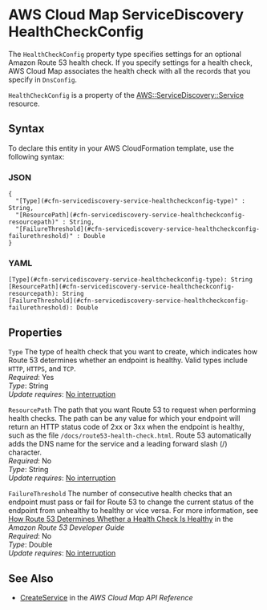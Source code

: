 # AWS Cloud Map ServiceDiscovery HealthCheckConfig<a name="aws-properties-servicediscovery-service-healthcheckconfig"></a>

<a name="aws-properties-servicediscovery-service-healthcheckconfig-description"></a>The `HealthCheckConfig` property type specifies settings for an optional Amazon Route 53 health check\. If you specify settings for a health check, AWS Cloud Map associates the health check with all the records that you specify in `DnsConfig`\.

<a name="aws-properties-servicediscovery-service-healthcheckconfig-inheritance"></a>`HealthCheckConfig` is a property of the [AWS::ServiceDiscovery::Service](aws-resource-servicediscovery-service.md) resource\.

## Syntax<a name="aws-properties-servicediscovery-service-healthcheckconfig-syntax"></a>

To declare this entity in your AWS CloudFormation template, use the following syntax:

### JSON<a name="aws-properties-servicediscovery-service-healthcheckconfig-syntax.json"></a>

```
{
  "[Type](#cfn-servicediscovery-service-healthcheckconfig-type)" : String,
  "[ResourcePath](#cfn-servicediscovery-service-healthcheckconfig-resourcepath)" : String,
  "[FailureThreshold](#cfn-servicediscovery-service-healthcheckconfig-failurethreshold)" : Double
}
```

### YAML<a name="aws-properties-servicediscovery-service-healthcheckconfig-syntax.yaml"></a>

```
[Type](#cfn-servicediscovery-service-healthcheckconfig-type): String
[ResourcePath](#cfn-servicediscovery-service-healthcheckconfig-resourcepath): String
[FailureThreshold](#cfn-servicediscovery-service-healthcheckconfig-failurethreshold): Double
```

## Properties<a name="aws-properties-servicediscovery-service-healthcheckconfig-properties"></a>

`Type`  <a name="cfn-servicediscovery-service-healthcheckconfig-type"></a>
The type of health check that you want to create, which indicates how Route 53 determines whether an endpoint is healthy\. Valid types include `HTTP`, `HTTPS`, and `TCP`\.  
*Required*: Yes  
*Type*: String  
*Update requires*: [No interruption](using-cfn-updating-stacks-update-behaviors.md#update-no-interrupt)

`ResourcePath`  <a name="cfn-servicediscovery-service-healthcheckconfig-resourcepath"></a>
The path that you want Route 53 to request when performing health checks\. The path can be any value for which your endpoint will return an HTTP status code of 2xx or 3xx when the endpoint is healthy, such as the file `/docs/route53-health-check.html`\. Route 53 automatically adds the DNS name for the service and a leading forward slash \(/\) character\.   
*Required*: No  
*Type*: String  
*Update requires*: [No interruption](using-cfn-updating-stacks-update-behaviors.md#update-no-interrupt)

`FailureThreshold`  <a name="cfn-servicediscovery-service-healthcheckconfig-failurethreshold"></a>
The number of consecutive health checks that an endpoint must pass or fail for Route 53 to change the current status of the endpoint from unhealthy to healthy or vice versa\. For more information, see [How Route 53 Determines Whether a Health Check Is Healthy](https://docs.aws.amazon.com/Route53/latest/DeveloperGuide/dns-failover-determining-health-of-endpoints.html) in the *Amazon Route 53 Developer Guide*  
*Required*: No  
*Type*: Double  
*Update requires*: [No interruption](using-cfn-updating-stacks-update-behaviors.md#update-no-interrupt)

## See Also<a name="aws-properties-servicediscovery-service-healthcheckconfig-seealso"></a>
+ [CreateService](https://docs.aws.amazon.com/cloud-map/latest/api/API_CreateService.html) in the *AWS Cloud Map API Reference*